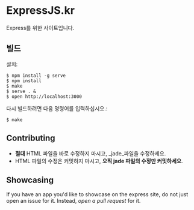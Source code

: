 # ExpressJS.kr

  Express를 위한 사이트입니다.

## 빌드

설치:

```
$ npm install -g serve
$ npm install
$ make
$ serve . &
$ open http://localhost:3000
```

다시 빌드하려면 다음 명령어를 입력하십시오.:

```
$ make
```

## Contributing

  - __절대__ HTML 파일을 바로 수정하지 마시고, _jade_파일을 수정하세요.
  - HTML 파일의 수정은 커밋하지 마시고, __오직 jade 파일의 수정만 커밋하세요__.

## Showcasing

If you have an app you'd like to showcase on the express site,
do not just open an issue for it.
Instead, _open a pull request_ for it.
